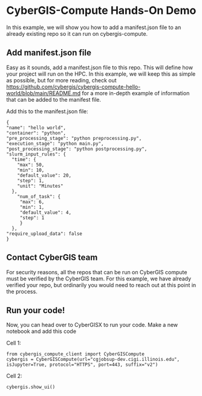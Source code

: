 # CyberGIS-Compute Hands-On Demo
In this example, we will show you how to add a manifest.json file to an already existing repo so it can run on cybergis-compute.

## Add manifest.json file
Easy as it sounds, add a manifest.json file to this repo. This will define how your project will run on the HPC. In this example, we will keep this as simple as possible, but for more reading, check out https://github.com/cybergis/cybergis-compute-hello-world/blob/main/README.md for a more in-depth example of information that can be added to the manifest file.

Add this to the manifest.json file:
```
{
"name": "hello world",
"container": "python",
"pre_processing_stage": "python preprocessing.py",
"execution_stage": "python main.py",
"post_processing_stage": "python postprocessing.py",
"slurm_input_rules": {
  "time": {
    "max": 50,
    "min": 10,
    "default_value": 20,
    "step": 1,
    "unit": "Minutes"
  },
    "num_of_task": {
     "max": 6,
     "min": 1,
     "default_value": 4,
     "step": 1
     }
  },
"require_upload_data": false
}
```

## Contact CyberGIS team
For security reasons, all the repos that can be run on CyberGIS compute must be verified by the CyberGIS team. For this example, we have already verified your repo, but ordinarily you would need to reach out at this point in the process.

## Run your code!
Now, you can head over to CyberGISX to run your code. Make a new notebook and add this code

Cell 1:
```
from cybergis_compute_client import CyberGISCompute
cybergis = CyberGISCompute(url="cgjobsup-dev.cigi.illinois.edu", isJupyter=True, protocol="HTTPS", port=443, suffix="v2")
```
Cell 2:
```
cybergis.show_ui()
```
